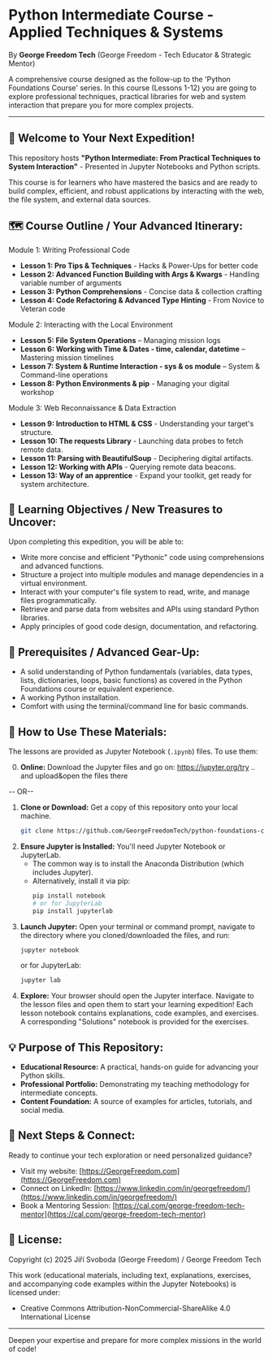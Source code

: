 # Python Intermediate Course - Applied Techniques & Systems

By **George Freedom Tech** (George Freedom - Tech Educator & Strategic Mentor)

A comprehensive course designed as the follow-up to the 'Python Foundations Course' series. In this course (Lessons 1-12) you are going to explore professional techniques, practical libraries for web and system interaction that prepare you for more complex projects.

---

## 🚀 Welcome to Your Next Expedition!
This repository hosts **"Python Intermediate: From Practical Techniques to System Interaction"** - Presented in Jupyter Notebooks and Python scripts.

This course is for learners who have mastered the basics and are ready to build complex, efficient, and robust applications by interacting with the web, the file system, and external data sources.

## 🗺️ Course Outline / Your Advanced Itinerary:

Module 1: Writing Professional Code
* **Lesson 1: Pro Tips & Techniques** - Hacks & Power-Ups for better code
* **Lesson 2: Advanced Function Building with Args & Kwargs** - Handling variable number of arguments
* **Lesson 3: Python Comprehensions** - Concise data & collection crafting
* **Lesson 4: Code Refactoring & Advanced Type Hinting** - From Novice to Veteran code
  
Module 2: Interacting with the Local Environment
* **Lesson 5: File System Operations** – Managing mission logs
* **Lesson 6: Working with Time & Dates - time, calendar, datetime** – Mastering mission timelines
* **Lesson 7: System & Runtime Interaction - sys & os module** – System & Command-line operations
* **Lesson 8: Python Environments & pip** - Managing your digital workshop
  
Module 3: Web Reconnaissance & Data Extraction
* **Lesson 9: Introduction to HTML & CSS** - Understanding your target's structure.
* **Lesson 10: The requests Library** - Launching data probes to fetch remote data.
* **Lesson 11: Parsing with BeautifulSoup** - Deciphering digital artifacts.
* **Lesson 12: Working with APIs** - Querying remote data beacons.
* **Lesson 13: Way of an apprentice** - Expand your toolkit, get ready for system architecture.
  
## 🎯 Learning Objectives / New Treasures to Uncover:

Upon completing this expedition, you will be able to:

* Write more concise and efficient "Pythonic" code using comprehensions and advanced functions.
* Structure a project into multiple modules and manage dependencies in a virtual environment.
* Interact with your computer's file system to read, write, and manage files programmatically.
* Retrieve and parse data from websites and APIs using standard Python libraries.
* Apply principles of good code design, documentation, and refactoring.
  
## 🎒 Prerequisites / Advanced Gear-Up:

* A solid understanding of Python fundamentals (variables, data types, lists, dictionaries, loops, basic functions) as covered in the Python Foundations course or equivalent experience.
* A working Python installation.
* Comfort with using the terminal/command line for basic commands.

## 🧭 How to Use These Materials:
  
The lessons are provided as Jupyter Notebook (`.ipynb`) files. To use them:

0. **Online:** Download the Jupyter files and go on: https://jupyter.org/try .. and upload&open the files there

-- OR--

1.  **Clone or Download:** Get a copy of this repository onto your local machine.
    ```bash
    git clone https://github.com/GeorgeFreedomTech/python-foundations-course.git
    ```
2.  **Ensure Jupyter is Installed:** You'll need Jupyter Notebook or JupyterLab.
    * The common way is to install the Anaconda Distribution (which includes Jupyter).
    * Alternatively, install it via pip:
        ```bash
        pip install notebook
        # or for JupyterLab
        pip install jupyterlab
        ```
3.  **Launch Jupyter:** Open your terminal or command prompt, navigate to the directory where you cloned/downloaded the files, and run:
    ```bash
    jupyter notebook
    ```
    or for JupyterLab:
    ```bash
    jupyter lab
    ```
4.  **Explore:** Your browser should open the Jupyter interface. Navigate to the lesson files and open them to start your learning expedition! Each lesson notebook contains explanations, code examples, and exercises. A corresponding "Solutions" notebook is provided for the exercises.

## 💡 Purpose of This Repository:

* **Educational Resource:** A practical, hands-on guide for advancing your Python skills.
* **Professional Portfolio:** Demonstrating my teaching methodology for intermediate concepts.
* **Content Foundation:** A source of examples for articles, tutorials, and social media.
  
## 🔗 Next Steps & Connect:

Ready to continue your tech exploration or need personalized guidance?

* Visit my website: [https://GeorgeFreedom.com](https://GeorgeFreedom.com)
* Connect on LinkedIn: [https://www.linkedin.com/in/georgefreedom/](https://www.linkedin.com/in/georgefreedom/)
* Book a Mentoring Session: [https://cal.com/george-freedom-tech-mentor](https://cal.com/george-freedom-tech-mentor)

## 📜 License:

Copyright (c) 2025 Jiří Svoboda (George Freedom) / George Freedom Tech

This work (educational materials, including text, explanations, exercises, and accompanying code examples within the Jupyter Notebooks) is licensed under:
* Creative Commons Attribution-NonCommercial-ShareAlike 4.0 International License

---

Deepen your expertise and prepare for more complex missions in the world of code!
